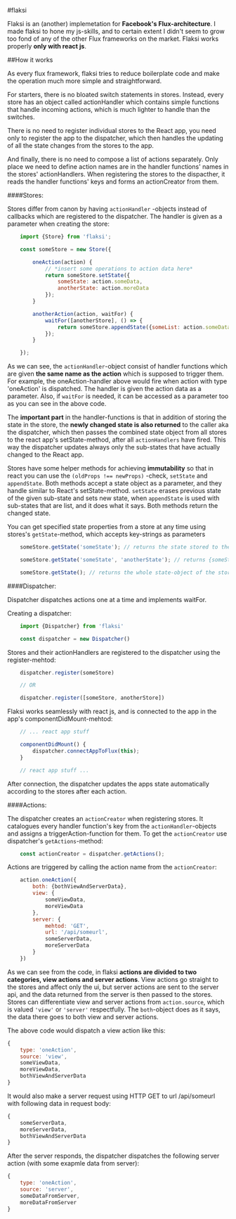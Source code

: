 #flaksi

Flaksi is an (another) implemetation for **Facebook's Flux-architecture**. I made flaksi to hone my js-skills, and to certain extent I didn't seem to grow too fond of any of the other Flux frameworks on the market. Flaksi works properly **only with react js**.

##How it works


As every flux framework, flaksi tries to reduce boilerplate code and make the operation much more simple and straightforward. 

For starters, there is no bloated switch statements in stores. Instead, every store has an object called actionHandler which contains simple functions that handle incoming actions, which is much lighter to handle than the switches.

There is no need to register individual stores to the React app, you need only to register the app to the dispatcher, which then handles the updating of all the state changes from the stores to the app.

And finally, there is no need to compose a list of actions separately. Only place we need to define action names are in the handler functions' names in the stores' actionHandlers. When registering the stores to the dispacther, it reads the handler functions' keys and forms an actionCreator from them.

####Stores:
 
Stores differ from canon by having ``actionHandler`` -objects instead of callbacks which are registered to the dispatcher. The handler is given as a parameter when creating the store:

```js
	import {Store} from 'flaksi';

	const someStore = new Store({

		oneAction(action) {
			// *insert some operations to action data here*
			return someStore.setState({
				someState: action.someData,
				anotherState: action.moreData
			});
		}

		anotherAction(action, waitFor) {
			waitFor([anotherStore], () => {
				return someStore.appendState({someList: action.someData});
			});
		}

	});
```

As we can see, the ``actionHandler``-object consist of handler functions which are given **the same name as the action** which is supposed to trigger them. For example, the oneAction-handler above would fire when action with type 'oneAction' is dispatched. The handler is given the action data as a parameter. Also, if ``waitFor`` is needed, it can be accessed as a parameter too as you can see in the above code.

The **important part** in the handler-functions is that in addition of storing the state in the store, the **newly changed state is also returned** to the caller aka the dispatcher, which then passes the combined state object from all stores to the react app's setState-method, after all ``actionHandlers`` have fired. This way the dispatcher updates always only the sub-states that have actually changed to the React app.

Stores have some helper methods for achieving **immutability** so that in react you can use the ``(oldProps !== newProps)`` -check, ``setState`` and ``appendState``. Both methods accept a state object as a parameter, and they handle similar to React's setState-method. ``setState`` erases previous state of the given sub-state and sets new state, when ``appendState`` is used with sub-states that are list, and it does what it says. Both methods return the changed state.

You can get specified state properties from a store at any time using stores's ``getState``-method, which accepts key-strings as parameters

```js
	someStore.getState('someState'); // returns the state stored to the someState-key

	someStore.getState('someState', 'anotherState'); // returns {someState: someData, anotherState: moreData}

	someStore.getState(); // returns the whole state-object of the store
```

####Dispatcher:

Dispatcher dispatches actions one at a time and implements waitFor.

Creating a dispatcher:

```js
	import {Dispatcher} from 'flaksi'

	const dispatcher = new Dispatcher()
```

Stores and their actionHandlers are registered to the dispatcher using the register-mehtod:

```js
	dispatcher.register(someStore)

	// OR

	dispatcher.register([someStore, anotherStore])

```

Flaksi works seamlessly with react js, and is connected to the app in the app's componentDidMount-mehtod:

```js
	// ... react app stuff

	componentDidMount() {
		dispatcher.connectAppToFlux(this);
	}

	// react app stuff ...
```

After connection, the dispatcher updates the apps state automatically according to the stores after each action.

####Actions:

The dispatcher creates an ``actionCreator`` when registering stores. It catalogues every handler function's key from the ``actionHandler``-objects and assigns a triggerAction-function for them. To get the ``actionCreator`` use dispatcher's ``getActions``-method:

```js
	const actionCreator = dispatcher.getActions();
```

Actions are triggered by calling the action name from the ``actionCreator``:

```js
	action.oneAction({
		both: {bothViewAndServerData},
		view: {
			someViewData,
			moreViewData
		},
		server: {
			mehtod: 'GET',
			url: '/api/someurl',
			someServerData,
			moreServerData
		}
	})
```

As we can see from the code, in flaksi **actions are divided to two categories, view actions and server actions**. View actions go straight to the stores and affect only the ui, but server actions are sent to the server api, and the data returned from the server is then passed to the stores. Stores can differentiate view and server actions from ``action.source``, which is valued ``'view'`` or ``'server'`` respectfully. The ``both``-object does as it says, the data there goes to both view and server actions.

The above code would dispatch a view action like this:

```js
{
	type: 'oneAction',
	source: 'view',
	someViewData,
	moreViewData,
	bothViewAndServerData
}

```

It would also make a server request using HTTP GET to url /api/someurl with following data in request body:

```js
{
	someServerData,
	moreServerData,
	bothViewAndServerData
}
```

After the server responds, the dispatcher dispatches the following server action (with some exapmle data from server):

```js
{
	type: 'oneAction',
	source: 'server',
	someDataFromServer,
	moreDataFromServer
}
```